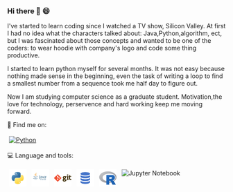### Hi there 👋 :smile:


I've started to learn coding since I watched a TV show, Silicon Valley. At first I had no idea what the characters talked about: Java,Python,algorithm, ect, but I was fascinated about those concepts and wanted to be one of the coders: to wear hoodie with company's logo and code some thing productive. 

I started to learn python myself for several months. It was not easy because nothing made sense in the beginning, even the task of writing a loop to find a smallest number from a sequence took me half day to figure out.

Now I am studying computer science as a graduate student. Motivation,the love for technology, perservence and hard working keep me moving forward.

:email: Find me on:
<p align="left">
  <a href="mailto:zoeqin03@gmail.com"> <img src="https://cdn.jsdelivr.net/npm/simple-icons@v3/icons/gmail.svg" alt="Python" height="40" style="vertical-align:top; margin:4px"></a>
</p>

:computer: Language and tools:
<p align="left">
  <img src="https://raw.githubusercontent.com/github/explore/80688e429a7d4ef2fca1e82350fe8e3517d3494d/topics/python/python.png" alt="Python" height="40" style="vertical-align:top; margin:4px">
  <img src="https://raw.githubusercontent.com/github/explore/80688e429a7d4ef2fca1e82350fe8e3517d3494d/topics/java/java.png" alt="Java" height="40" style="vertical-align:top; margin:4px">  
  <img src="https://raw.githubusercontent.com/github/explore/80688e429a7d4ef2fca1e82350fe8e3517d3494d/topics/git/git.png" alt="Git" height="40" style="vertical-align:top; margin:4px">  
  <img src="https://raw.githubusercontent.com/github/explore/80688e429a7d4ef2fca1e82350fe8e3517d3494d/topics/sql/sql.png" alt="SQL" height="40" style="vertical-align:top; margin:4px">
  <img src="https://raw.githubusercontent.com/github/explore/80688e429a7d4ef2fca1e82350fe8e3517d3494d/topics/r/r.png" alt="R" height="40" style="vertical-align:top; margin:4px">
  <img src="https://raw.githubusercontent.com/github/explore/80688e429a7d4ef2fca1e82350fe8e3517d3494d/topics/jupyter notebook/jupyter notebook.png" alt="Jupyter Notebook" height="40" style="vertical-align:top; margin:4px">

</p>  
  




